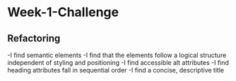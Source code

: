 # Week-1-Challenge

## Refactoring 
-I find semantic elements
-I find that the elements follow a logical structure independent of styling and positioning
-I find accessible alt attributes
-I find heading attributes fall in sequential order
-I find a concise, descriptive title